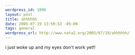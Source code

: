 ```yaml
--- 
wordpress_id: 1096
layout: post
title: ahhhhhh
date: 2005-07-19 13:59:53 -05:00
tags: general
wordpress_url: http://www.nata2.org/2005/07/19/ahhhhhh/
---
```

i just woke up and my eyes don't work yet!!

